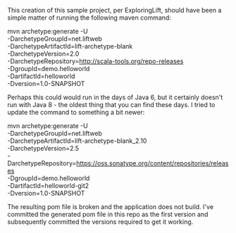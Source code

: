 This creation of this sample project, per ExploringLift, should have been a simple matter of running the following maven command:

mvn archetype:generate -U \
-DarchetypeGroupId=net.liftweb \
-DarchetypeArtifactId=lift-archetype-blank \
-DarchetypeVersion=2.0 \
-DarchetypeRepository=http://scala-tools.org/repo-releases \
-DgroupId=demo.helloworld \
-DartifactId=helloworld \
-Dversion=1.0-SNAPSHOT

Perhaps this could would run in the days of Java 6, but it certainly doesn't run with Java 8 - the oldest thing that you can find these days.  I tried to update the command to something a bit newer:

mvn archetype:generate -U \
       -DarchetypeGroupId=net.liftweb \
       -DarchetypeArtifactId=lift-archetype-blank_2.10 \
       -DarchetypeVersion=2.5 \
       -DarchetypeRepository=https://oss.sonatype.org/content/repositories/releases \
       -DgroupId=demo.helloworld \
       -DartifactId=helloworld-git2 \
       -Dversion=1.0-SNAPSHOT
       
The resulting pom file is broken and the application does not build.  I've committed the generated pom file in this repo as the first version and subsequently committed the versions required to get it working.
